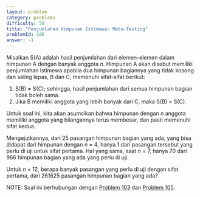 ```yaml
---
layout: problem
category: problems
difficulty: 50
title: "Penjumlahan Himpunan Istimewa: Meta-Testing"
problemId: 106
answer: -1
---
```

Misalkan S(A) adalah hasil penjumlahan dari elemen-elemen dalam himpunan A dengan banyak anggota *n*. Himpunan A akan disebut memiliki penjumlahan istimewa apabila dua himpunan bagiannya yang tidak kosong dan saling lepas, B dan C, memenuhi sifat-sifat berikut:

1. S(B) ≠ S(C); sehingga, hasil penjumlahan dari semua himpunan bagian tidak boleh sama.
2. Jika B memiliki anggota yang lebih banyak dari C, maka S(B) > S(C).

Untuk soal ini, kita akan asumsikan bahwa himpunan dengan *n* anggota memiliki anggota yang bilangannya terus membesar, dan pasti memenuhi sifat kedua.

Mengejutkannya, dari 25 pasangan himpunan bagian yang ada, yang bisa didapat dari himpunan dengan *n* = 4, hanya 1 dari pasangan tersebut yang perlu di uji untuk sifat pertama. Hal yang sama, saat *n* = 7, hanya 70 dari 966 himpunan bagian yang ada yang perlu di uji.

Untuk *n* = 12, berapa banyak pasangan yang perlu di uji dengan sifat pertama, dari 261625 pasangan himpunan bagian yang ada?

NOTE: Soal ini berhubungan dengan [Problem 103](problem=103) dan [Problem 105](problem=105).
